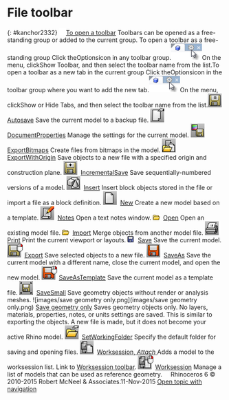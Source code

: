 ---
---


# File toolbar
{: #kanchor2332}
 [![images/transparent.gif](images/transparent.gif)To open a toolbar](javascript:void(0);) Toolbars can be opened as a free-standing group or added to the current group.
To open a toolbar as a free-standing group
Click theOptionsicon in any toolbar group.![images/toolbar-howtoopen.png](images/toolbar-howtoopen.png)On the menu, clickShow Toolbar, and then select the toolbar name from the list.To open a toolbar as a new tab in the current group
Click theOptionsicon in the toolbar group where you want to add the new tab.![images/toolbar-howtoopen.png](images/toolbar-howtoopen.png)On the menu, clickShow or Hide Tabs, and then select the toolbar name from the list.![images/autosave.png](images/autosave.png) [Autosave](autosave.html) 
Save the current model to a backup file.
![images/documentproperties.png](images/documentproperties.png) [DocumentProperties](documentproperties.html) 
Manage the settings for the current model.
![images/exportbitmaps.png](images/exportbitmaps.png) [ExportBitmaps](exportbitmaps.html) 
Create files from bitmaps in the model.
![images/exportwithorigin.png](images/exportwithorigin.png) [ExportWithOrigin](export.html#exportwithorigin) 
Save objects to a new file with a specified origin and construction plane.
![images/incrementalsave.png](images/incrementalsave.png) [IncrementalSave](save.html#incrementalsave) 
Save sequentially-numbered versions of a model.
![images/insert.png](images/insert.png) [Insert](insert.html) 
Insert block objects stored in the file or import a file as a block definition.
![images/new.png](images/new.png) [New](new.html) 
Create a new model based on a template.
![images/notes.png](images/notes.png) [Notes](notes.html) 
Open a text notes window.
![images/open.png](images/open.png) [Open](open.html) 
Open an existing model file.
![images/import.png](images/import.png) [Import](import.html) 
Merge objects from another model file.
![images/print.png](images/print.png) [Print](print.html) 
Print the current viewport or layouts.
![images/save.png](images/save.png) [Save](save.html) 
Save the current model.
![images/export-save-rt.png](images/export-save-rt.png) [Export](export.html) 
Save selected objects to a new file.
![images/saveas.png](images/saveas.png) [SaveAs](save.html#saveas) 
Save the current model with a different name, close the current model, and open the new model.
![images/saveastemplate.png](images/saveastemplate.png) [SaveAsTemplate](save.html#saveastemplate) 
Save the current model as a template file.
![images/savesmall.png](images/savesmall.png) [SaveSmall](save.html#savesmall) 
Save geometry objects without render or analysis meshes.
![images/save geometry only.png](images/save geometry only.png) [Save geometry only](save.html#save-geometry-only) 
Saves geometry objects only. No layers, materials, properties, notes, or units settings are saved.
This is similar to exporting the objects. A new file is made, but it does not become your active Rhino model.
![images/setworkingfolder.png](images/setworkingfolder.png) [SetWorkingFolder](setworkingfolder.html) 
Specify the default folder for saving and opening files.
![images/worksession-attach.png](images/worksession-attach.png) [Worksession, *Attach* ](worksession.html#attach) 
Adds a model to the worksession list.
Link to [Worksession toolbar](worksession-toolbar.html).
![images/worksession-rt.png](images/worksession-rt.png) [Worksession](worksession.html) 
Manage a list of models that can be used as reference geometry.
&#160;
&#160;
Rhinoceros 6 © 2010-2015 Robert McNeel &amp; Associates.11-Nov-2015
 [Open topic with navigation](file-toolbar.html) 

